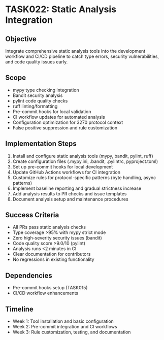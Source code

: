 # TASK022: Static Analysis Integration

## Objective
Integrate comprehensive static analysis tools into the development workflow and CI/CD pipeline to catch type errors, security vulnerabilities, and code quality issues early.

## Scope
- mypy type checking integration
- Bandit security analysis
- pylint code quality checks
- ruff linting/formatting
- Pre-commit hooks for local validation
- CI workflow updates for automated analysis
- Configuration optimization for 3270 protocol context
- False positive suppression and rule customization

## Implementation Steps
1. Install and configure static analysis tools (mypy, bandit, pylint, ruff)
2. Create configuration files (.mypy.ini, .bandit, .pylintrc, pyproject.toml)
3. Set up pre-commit hooks for local development
4. Update GitHub Actions workflows for CI integration
5. Customize rules for protocol-specific patterns (byte handling, async patterns)
6. Implement baseline reporting and gradual strictness increase
7. Add analysis results to PR checks and issue templates
8. Document analysis setup and maintenance procedures

## Success Criteria
- All PRs pass static analysis checks
- Type coverage >95% with mypy strict mode
- Zero high-severity security issues (bandit)
- Code quality score >9.0/10 (pylint)
- Analysis runs <2 minutes in CI
- Clear documentation for contributors
- No regressions in existing functionality

## Dependencies
- Pre-commit hooks setup (TASK015)
- CI/CD workflow enhancements

## Timeline
- Week 1: Tool installation and basic configuration
- Week 2: Pre-commit integration and CI workflows
- Week 3: Rule customization, testing, and documentation

